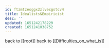 ```yaml
---
id: ftzmtzeoggx2zlvecgstcv4
title: Idealists&Empiricist
desc: ''
updated: 1651242178229
created: 1651241038752
---
```

back to [[root]]
back to [[Difficulties_on_what_is]] 
